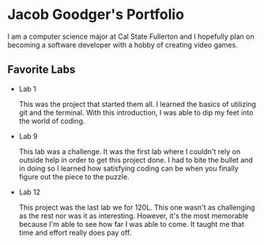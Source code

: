 
# Jacob Goodger's Portfolio

I am a computer science major at Cal State Fullerton and I hopefully plan on becoming a software developer with a hobby of creating video games. 

## Favorite Labs 

* Lab 1 

  This was the project that started them all. I learned the basics of utilizing git and the terminal. With this introduction, I was able to dip my feet into the world of coding.

* Lab 9

  This lab was a challenge. It was the first lab where I couldn't rely on outside help in order to get this project done. I had to bite the bullet and in doing so I learned how satisfying coding can be when you finally figure out the piece to the puzzle. 

* Lab 12

  This project was the last lab we for 120L. This one wasn't as challenging as the rest nor was it as interesting. However, it's the most memorable because I'm able to see how far I was able to come. It taught me that time and effort really does pay off. 
